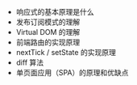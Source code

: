 - 响应式的基本原理是什么
- 发布订阅模式的理解
- Virtual DOM 的理解
- 前端路由的实现原理
- nextTick / setState 的实现原理
- diff 算法
- 单页面应用（SPA）的原理和优缺点